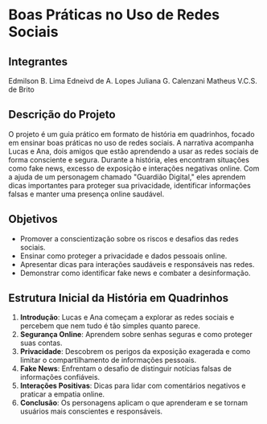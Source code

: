 # Boas Práticas no Uso de Redes Sociais

## Integrantes
Edmilson B. Lima
Edneivd de A. Lopes
Juliana G. Calenzani
Matheus V.C.S. de Brito

## Descrição do Projeto
O projeto é um guia prático em formato de história em quadrinhos, focado em ensinar boas práticas no uso de redes sociais. A narrativa acompanha Lucas e Ana, dois amigos que estão aprendendo a usar as redes sociais de forma consciente e segura. Durante a história, eles encontram situações como fake news, excesso de exposição e interações negativas online. Com a ajuda de um personagem chamado "Guardião Digital," eles aprendem dicas importantes para proteger sua privacidade, identificar informações falsas e manter uma presença online saudável.

## Objetivos
- Promover a conscientização sobre os riscos e desafios das redes sociais.
- Ensinar como proteger a privacidade e dados pessoais online.
- Apresentar dicas para interações saudáveis e responsáveis nas redes.
- Demonstrar como identificar fake news e combater a desinformação.

## Estrutura Inicial da História em Quadrinhos
1. **Introdução**: Lucas e Ana começam a explorar as redes sociais e percebem que nem tudo é tão simples quanto parece.
2. **Segurança Online**: Aprendem sobre senhas seguras e como proteger suas contas.
3. **Privacidade**: Descobrem os perigos da exposição exagerada e como limitar o compartilhamento de informações pessoais.
4. **Fake News**: Enfrentam o desafio de distinguir notícias falsas de informações confiáveis.
5. **Interações Positivas**: Dicas para lidar com comentários negativos e praticar a empatia online.
6. **Conclusão**: Os personagens aplicam o que aprenderam e se tornam usuários mais conscientes e responsáveis.
